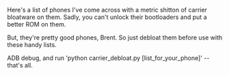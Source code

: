 Here's a list of phones I've come across with a metric shitton of carrier bloatware on them. Sadly, you can't unlock their bootloaders and put a better ROM on them.

But, they're pretty good phones, Brent. So just debloat them before use with these handy lists.

ADB debug, and run 'python carrier_debloat.py [list_for_your_phone]' -- that's all.
